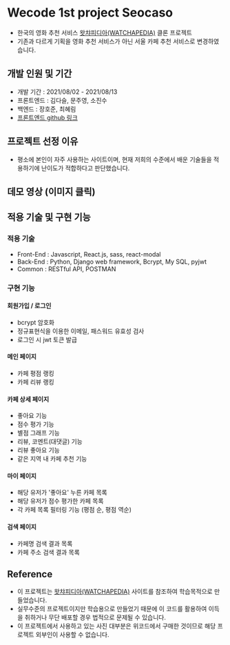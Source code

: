# Wecode 1st project Seocaso
- 한국의 영화 추천 서비스 [왓챠피디아(WATCHAPEDIA)](https://pedia.watcha.com/ko-KR/) 클론 프로젝트
- 기존과 다르게 기획을 영화 추천 서비스가 아닌 서울 카페 추천 서비스로 변경하였습니다.

## 개발 인원 및 기간
- 개발 기간 : 2021/08/02 - 2021/08/13
- 프론트엔드 : 김다슬, 문주영, 소진수
- 백엔드 : 장호준, 최혜림
- [프론트엔드 github 링크]()

## 프로젝트 선정 이유
- 평소에 본인이 자주 사용하는 사이트이며, 현재 저희의 수준에서 배운 기술들을 적용하기에 난이도가 적합하다고 판단했습니다.

## 데모 영상 (이미지 클릭)

## 적용 기술 및 구현 기능
### 적용 기술
- Front-End : Javascript, React.js, sass, react-modal
- Back-End : Python, Django web framework, Bcrypt, My SQL, pyjwt
- Common : RESTful API, POSTMAN

### 구현 기능
#### 회원가입 / 로그인
- bcrypt 암호화
- 정규표현식을 이용한 이메일, 패스워드 유효성 검사
- 로그인 시 jwt 토큰 발급

#### 메인 페이지 
- 카페 평점 랭킹
- 카페 리뷰 랭킹

#### 카페 상세 페이지
- 좋아요 기능
- 점수 평가 기능
- 별점 그래프 기능
- 리뷰, 코멘트(대댓글) 기능
- 리뷰 좋아요 기능
- 같은 지역 내 카페 추천 기능

#### 마이 페이지
- 해당 유저가 '좋아요' 누른 카페 목록
- 해당 유저가 점수 평가한 카페 목록
- 각 카페 목록 필터링 기능 (평점 순, 평점 역순)

#### 검색 페이지
- 카페명 검색 결과 목록
- 카페 주소 검색 결과 목록

## Reference

- 이 프로젝트는 [왓챠피디아(WATCHAPEDIA)](https://pedia.watcha.com/ko-KR/) 사이트를 참조하여 학습목적으로 만들었습니다.
- 실무수준의 프로젝트이지만 학습용으로 만들었기 때문에 이 코드를 활용하여 이득을 취하거나 무단 배포할 경우 법적으로 문제될 수 있습니다.
- 이 프로젝트에서 사용하고 있는 사진 대부분은 위코드에서 구매한 것이므로 해당 프로젝트 외부인이 사용할 수 없습니다.


